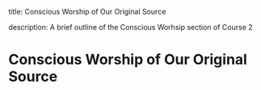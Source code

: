title: Conscious Worship of Our Original Source

description: A brief outline of the Conscious Worhsip section of Course 2

# Conscious Worship of Our Original Source
